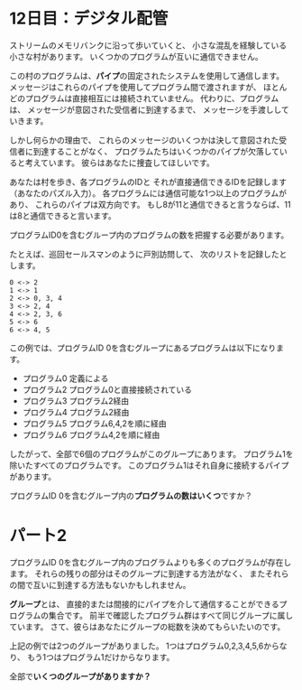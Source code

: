 # 12日目：デジタル配管 #

ストリームのメモリバンクに沿って歩いていくと、
小さな混乱を経験している小さな村があります。
いくつかのプログラムが互いに通信できません。

この村のプログラムは、**パイプ**の固定されたシステムを使用して通信します。
メッセージはこれらのパイプを使用してプログラム間で渡されますが、
ほとんどのプログラムは直接相互には接続されていません。
代わりに、プログラムは、
メッセージが意図された受信者に到達するまで、
メッセージを手渡ししていきます。

しかし何らかの理由で、
これらのメッセージのいくつかは決して意図された受信者に到達することがなく、
プログラムたちはいくつかのパイプが欠落していると考えています。
彼らはあなたに捜査してほしいです。

あなたは村を歩き、各プログラムのIDと
それが直接通信できるIDを記録します（あなたのパズル入力）。
各プログラムには通信可能な1つ以上のプログラムがあり、
これらのパイプは双方向です。
もし8が11と通信できると言うならば、11は8と通信できると言います。

プログラムID0を含むグループ内のプログラムの数を把握する必要があります。

たとえば、巡回セールスマンのように戸別訪問して、
次のリストを記録したとします。

~~~
0 <-> 2
1 <-> 1
2 <-> 0, 3, 4
3 <-> 2, 4
4 <-> 2, 3, 6
5 <-> 6
6 <-> 4, 5
~~~

この例では、プログラムID 0を含むグループにあるプログラムは以下になります。

- プログラム0 定義による
- プログラム2 プログラム0と直接接続されている
- プログラム3 プログラム2経由
- プログラム4 プログラム2経由
- プログラム5 プログラム6,4,2を順に経由
- プログラム6 プログラム4,2を順に経由

したがって、全部で6個のプログラムがこのグループにあります。
プログラム1を除いたすべてのプログラムです。
このプログラム1はそれ自身に接続するパイプがあります。

プログラムID 0を含むグループ内の**プログラムの数はいくつ**ですか？

# パート2 #

プログラムID 0を含むグループ内のプログラムよりも多くのプログラムが存在します。
それらの残りの部分はそのグループに到達する方法がなく、
またそれらの間で互いに到達する方法もないかもしれません。

**グループ**とは、
直接的または間接的にパイプを介して通信することができるプログラムの集合です。
前半で確認したプログラム群はすべて同じグループに属しています。
さて、彼らはあなたにグループの総数を決めてもらいたいのです。

上記の例では2つのグループがありました。
1つはプログラム0,2,3,4,5,6からなり、
もう1つはプログラム1だけからなります。

全部で**いくつのグループがありますか？**
